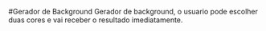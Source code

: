 #Gerador de Background
Gerador de background, o usuario pode escolher duas cores e vai receber o resultado imediatamente.